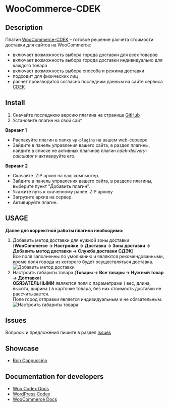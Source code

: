 # WooCommerce-CDEK

## Description

Плагин [WooCommerce-CDEK](https://github.com/MintStudio/woocommerce-cdek/) – готовое решение расчета стоимости доставки для сайтов на WooCommerce:

* включает возможность выбора города доставки для всех товаров
* включает возможность выбора города доставки индивидуально для каждого товара
* включает возможность выбора способа и режима доставки
* подходит для физических лиц
* расчет производится согласно последним данным на сайте сервиса [CDEK](https://www.cdek.ru/)

## Install

1. Скачайте последнюю версию плагина на странице [GitHub](https://github.com/MintStudio/coocommerce-cdek/)  
2. Установите плагин на свой сайт

**Вариант 1**  

  + Распакуйте плагин в папку `wp-plugins` на вашем web-сервере  
  + Зайдите в панель управления вашего сайта, в раздел плагины, найдите в списке не активных плагинов плагин *cdek-delivery-calculator* и активируйте его.  
  
**Вариант 2**  

  + Скачайте .ZIP архив на ваш компьютер.  
  + Зайдите в панель управления вашего сайта, в разделе плагины, выберите пункт "Добавить плагин".  
  + Укажите путь к скаченному ранее .ZIP архиву  
  + Загрузите архив на сервер.  
  + Активируйте плагин.  
 
## USAGE

**Далее для корректной работы плагина необходимо:**

1. Добавить метод доставки для нужной зоны доставки  (**WooCommerce -> Настройки -> Доставка -> Зона доставки -> Добавить метод доставки -> Служба доставки СДЭК**)  
Все поля заполненны по умолчанию и являются рекомендованными, кроме поля города из которого будет осуществляться доставка.  
![Добавить метод доставки](http://mint-studio.org/public_html/images/WooCommerce-CDEK_usage(1).jpg)  
2. Настроить габариты товара (**Товары -> Все товары -> Нужный товар -> Доставка**)  
**ОБЯЗАТЕЛЬНЫМИ** являются поля с параметрами ( вес, длина, высота, ширина ) в карточке товара, без них стоимость доставки не рассчитывается.  
Поле город отправки является индивидуальным и не обязательным.  
![Настроить габариты товара](http://mint-studio.org/public_html/images/WooCommerce-CDEK_usage(2).jpg)  

## Issues

Вопросы и предложения пишите в раздел [Issues](https://github.com/MintStudio/woocommerce-cdek/issues)

## Showcase
* [Bon Cappuccino](https://boncappuccino.ru/)

## Documentation for developers

* [Woo Codex Docs](https://docs.woothemes.com/documentation/woocodex/)
* [WordPress Codex](http://codex.wordpress.org/)
* [WooCommerce Docs](https://docs.woocommerce.com/)

 

